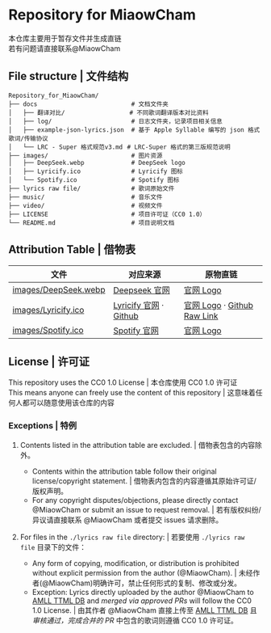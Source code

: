 # Repository for MiaowCham
本仓库主要用于暂存文件并生成直链  
若有问题请直接联系@MiaowCham

## File structure | 文件结构
```
Repository_for_MiaowCham/
├── docs                          # 文档文件夹
│   ├── 翻译对比/⠀⠀             ⠀⠀# 不同歌词翻译版本对比资料
│   ├── log/                      # 日志文件夹，记录项目相关信息
│   ├── example-json-lyrics.json  # 基于 Apple Syllable 编写的 json 格式歌词/传输协议
│   └── LRC - Super 格式规范v3.md⠀# LRC-Super 格式的第三版规范说明
├── images/                       # 图片资源
│   ├── DeepSeek.webp             # DeepSeek logo 
│   ├── Lyricify.ico              # Lyricify 图标
│   └── Spotify.ico               # Spotify 图标
├── lyrics raw file/              # 歌词原始文件
├── music/                        # 音乐文件
├── video/                        # 视频文件
├── LICENSE                       # 项目许可证（CC0 1.0）
└── README.md                     # 项目说明文档
```

## Attribution Table | 借物表
|文件|对应来源|原物直链|
|-|-|-|
|[images/DeepSeek.webp](images/DeepSeek.webp)|[Deepseek 官网](https://www.deepseek.com/)|[官网 Logo](https://cdn.deepseek.com/logo.png?x-image-process=image%2Fresize%2Cw_828)|
|[images/Lyricify.ico](images/Lyricify.ico)|[Lyricify 官网](https://lyricify.app/) · [Github](https://github.com/WXRIW/Lyricify-App/blob/main/images/lyricify_icon.png)|[官网 Logo](https://lyricify.app/_asset/Lyricify-icon.BDCo8SZW.png) · [Github Raw Link](https://raw.githubusercontent.com/WXRIW/Lyricify-App/refs/heads/main/images/lyricify_icon.png)|
|[images/Spotify.ico](images/Spotify.ico)|[Spotify 官网](https://open.spotify.com/)|[官网 Logo](https://open.spotify.com/favicon.ico)

## License  |  许可证  
This repository uses the CC0 1.0 License  |  本仓库使用 CC0 1.0 许可证  
This means anyone can freely use the content of this repository  |  这意味着任何人都可以随意使用该仓库的内容  

### Exceptions  |  特例  
1. Contents listed in the attribution table are excluded.  |  借物表包含的内容除外。  
   - Contents within the attribution table follow their original license/copyright statement.  |  借物表内包含的内容遵循其原始许可证/版权声明。  
   - For any copyright disputes/objections, please directly contact @MiaowCham or submit an issue to request removal.  |  若有版权纠纷/异议请直接联系 @MiaowCham 或者提交 issues 请求删除。  

2. For files in the `./lyrics raw file` directory:  |  若要使用 `./lyrics raw file` 目录下的文件：  
   - Any form of copying, modification, or distribution is prohibited without explicit permission from the author (@MiaowCham).  |  未经作者(@MiaowCham)明确许可，禁止任何形式的复制、修改或分发。  
   - Exception: Lyrics directly uploaded by the author @MiaowCham to [AMLL TTML DB](https://github.com/Steve-xmh/amll-ttml-db) and *merged via approved PRs* will follow the CC0 1.0 License.  |  由其作者 @MiaowCham 直接上传至 [AMLL TTML DB](https://github.com/Steve-xmh/amll-ttml-db) 且 *审核通过，完成合并的 PR* 中包含的歌词则遵循 CC0 1.0 许可证。  
